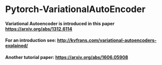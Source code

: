 # Pytorch-VariationalAutoEncoder
#### Variational Autoencoder is introduced in this paper https://arxiv.org/abs/1312.6114
#### For an introduction see: http://kvfrans.com/variational-autoencoders-explained/
#### Another tutorial paper: https://arxiv.org/abs/1606.05908
